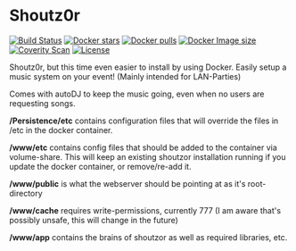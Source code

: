 # Shoutz0r

[![Build Status](https://travis-ci.com/xorinzor/Shoutz0r.svg)](https://travis-ci.com/xorinzor/Shoutz0r)
[![Docker stars](https://img.shields.io/docker/stars/xorinzor/shoutz0r.svg)](https://hub.docker.com/r/xorinzor/shoutz0r/)
[![Docker pulls](https://img.shields.io/docker/pulls/xorinzor/shoutz0r.svg)](https://hub.docker.com/r/xorinzor/shoutz0r/)
[![Docker Image size](https://img.shields.io/microbadger/image-size/xorinzor/shoutz0r/latest.svg?style=flat)](https://hub.docker.com/r/xorinzor/shoutz0r/)
[![Coverity Scan](https://img.shields.io/coverity/scan/18651.svg)](https://scan.coverity.com/projects/xorinzor-shoutz0r)
[![License](https://img.shields.io/github/license/xorinzor/shoutz0r.svg?style=flat)](https://www.gnu.org/licenses/gpl-3.0.en.html)

Shoutz0r, but this time even easier to install by using Docker.
Easily setup a music system on your event! (Mainly intended for LAN-Parties)

Comes with autoDJ to keep the music going, even when no users are requesting songs.


**/Persistence/etc** contains configuration files that will override the files in /etc in the docker container.

**/www/etc** contains config files that should be added to the container via volume-share. This will keep an existing shoutzor installation running if you update the docker container, or remove/re-add it.

**/www/public** is what the webserver should be pointing at as it's root-directory

**/www/cache** requires write-permissions, currently 777 (I am aware that's possibly unsafe, this will change in the future)

**/www/app** contains the brains of shoutzor as well as required libraries, etc.
